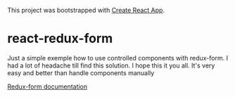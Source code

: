 This project was bootstrapped with [Create React App](https://github.com/facebookincubator/create-react-app).

# react-redux-form

Just a simple exemple how to use controlled components with redux-form.
I had a lot of headache till find this solution. I hope this it you all.
It's very easy and better than handle components manually

[Redux-form documentation](http://redux-form.com/)
